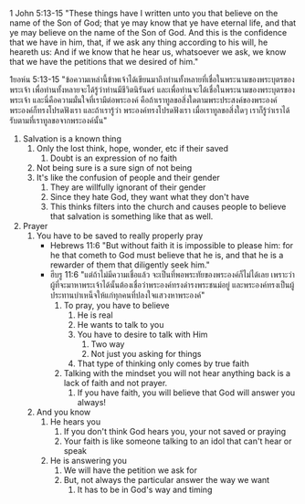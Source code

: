 1 John 5:13-15 "These things have I written unto you that believe on the name of the Son of God; that ye may know that ye have eternal life, and that ye may believe on the name of the Son of God. And this is the confidence that we have in him, that, if we ask any thing according to his will, he heareth us: And if we know that he hear us, whatsoever we ask, we know that we have the petitions that we desired of him."

1ยอห์น 5:13-15 "ข้อความเหล่านี้ข้าพเจ้าได้เขียนมาถึงท่านทั้งหลายที่เชื่อในพระนามของพระบุตรของพระเจ้า เพื่อท่านทั้งหลายจะได้รู้ว่าท่านมีชีวิตนิรันดร์ และเพื่อท่านจะได้เชื่อในพระนามของพระบุตรของพระเจ้า และนี่คือความมั่นใจที่เรามีต่อพระองค์ คือถ้าเราทูลขอสิ่งใดตามพระประสงค์ของพระองค์ พระองค์ก็ทรงโปรดฟังเรา และถ้าเรารู้ว่า พระองค์ทรงโปรดฟังเรา เมื่อเราทูลขอสิ่งใดๆ เราก็รู้ว่าเราได้รับตามที่เราทูลขอจากพระองค์นั้น"

1. Salvation is a known thing
    1. Only the lost think, hope, wonder, etc if their saved
        1. Doubt is an expression of no faith
    2. Not being sure is a sure sign of not being
    3. It's like the confusion of people and their gender
        1. They are willfully ignorant of their gender
        2. Since they hate God, they want what they don't have
        3. This thinks filters into the church and causes people to believe that salvation is something like that as well.
2. Prayer
    1. You have to be saved to really properly pray
        - Hebrews 11:6 "But without faith it is impossible to please him: for he that cometh to God must believe that he is, and that he is a rewarder of them that diligently seek him."
        - ฮีบรู 11:6 "แต่ถ้าไม่มีความเชื่อแล้ว จะเป็นที่พอพระทัยของพระองค์ก็ไม่ได้เลย เพราะว่าผู้ที่จะมาหาพระเจ้าได้นั้นต้องเชื่อว่าพระองค์ทรงดำรงพระชนม์อยู่ และพระองค์ทรงเป็นผู้ประทานบำเหน็จให้แก่ทุกคนที่ปลงใจแสวงหาพระองค์"
            1. To pray, you have to believe
                1. He is real
                2. He wants to talk to you
                3. You have to desire to talk with Him
                    1. Two way
                    2. Not just you asking for things
                4. That type of thinking only comes by true faith
            2. Talking with the mindset you will not hear anything back is a lack of faith and not prayer.
                1. If you have faith, you will believe that God will answer you always!
    2. And you know 
        1. He hears you
            1. If you don't think God hears you, your not saved or praying
            2. Your faith is like someone talking to an idol that can't hear or speak
        2. He is answering you
            1. We will have the petition we ask for
            2. But, not always the particular answer the way we want
                1. It has to be in God's way and timing